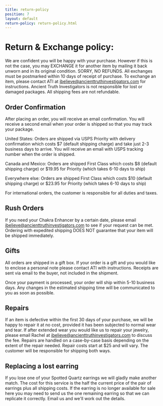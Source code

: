 ```yaml
---
title: return-policy
position: 7
layout: default
return-policy: return-policy.html
---
```


# Return & Exchange policy:

We are confident you will be happy with your purchase. However if this is not the case, you may EXCHANGE it for another item by mailing it back unworn and in its original condition. SORRY, NO REFUNDS.  All exchanges must be postmarked within 10 days of receipt of purchase. To exchange an item, please contact ATI at ibelieve@ancienttruthinvestigators.com for instructions. Ancient Truth Investigators is not responsible for lost or damaged packages. All shipping fees are not refundable.


## Order Confirmation

After placing an order, you will receive an email confirmation. You will receive a second email when your order is shipped so that you may track your package.

United States: Orders are shipped via USPS Priority with delivery confirmation which costs $7 (default shipping charge) and take just 2-3 business days to arrive. You will receive an email with USPS tracking number when the order is shipped.

Canada and Mexico: Orders are shipped First Class which costs $8 (default shipping charge) or $19.95 for Priority (which takes 6-10 days to ship)

Everywhere else: Orders are shipped First Class which costs $10 (default shipping charge) or $23.95 for Priority (which takes 6-10 days to ship)

For international orders, the customer is responsible for all duties and taxes.

## Rush Orders

If you need your Chakra Enhancer by a certain date, please email ibelieve@ancienttruthinvestigators.com to see if your request can be met. Ordering with expedited shipping DOES NOT guarantee that your item will be shipped immediately.

## Gifts

All orders are shipped in a gift box.  If your order is a gift and you would like to enclose a personal note please contact ATI with instructions.  Receipts are sent via email to the buyer, not included in the shipment.

Once your payment is processed, your order will ship within 5-10 business days. Any changes in the estimated shipping time will be communicated to you as soon as possible.

## Repairs

If an item is defective within the first 30 days of your purchase, we will be happy to repair it at no cost, provided it has been subjected to normal wear and tear. If after extended wear you would like us to repair your jewelry, please email Rachel at ibelieve@ancienttruthinvestigators.com to discuss the fee. Repairs are handled on a case-by-case basis depending on the extent of the repair needed. Repair costs start at $25 and will vary. The customer will be responsible for shipping both ways.

## Replacing a lost earring

If you lose one of your Spotted Quartz earrings we will gladly make another match. The cost for this service is the half the current price of the pair of earrings plus all shipping costs. If the earring is no longer available for sale here you may need to send us the one remaining earring so that we can replicate it correctly. Email us and we'll work out the details.
